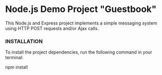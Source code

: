 <h1>Node.js Demo Project "Guestbook"</h1>
<p>This Node.js and Express project implements a simple messaging system using HTTP POST requests and/or Ajax calls. </p>

<h3>INSTALLATION</h3>
<p> To install the project dependencies, run the following command in your terminal: </p>
<p>npm install</p>



